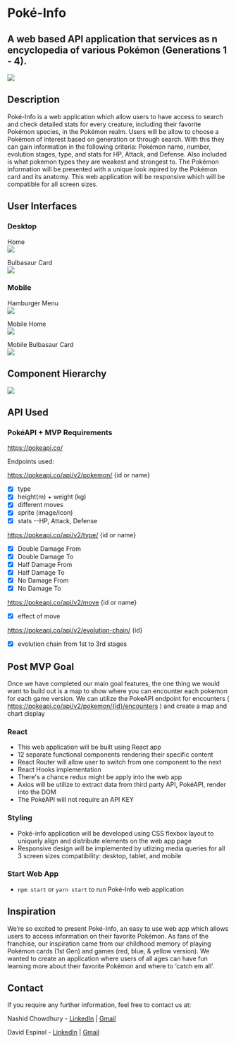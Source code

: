 # Poké-Info

## A web based API application that services as n encyclopedia of various Pokémon (Generations 1 - 4). 
<img src="https://upload.wikimedia.org/wikipedia/commons/9/98/International_Pok%C3%A9mon_logo.svg"/>

## Description

Poké-Info is a web application which allow users to have access to search and check detailed stats for every creature, including their favorite Pokémon species, in the Pokémon realm. Users will be allow to choose a Pokémon of interest based on generation or through search. With this they can  gain information in the following criteria: Pokémon name, number, evolution stages, type, and stats for HP, Attack, and Defense. Also included is what pokemon types they are weakest and strongest to.  The Pokémon information will be presented with a unique look inpired by the Pokémon card and its anatomy. This web application will be responsive which will be compatible for all screen sizes. 



## User Interfaces
### Desktop
Home<br>
<img src=Home.png/>

Bulbasaur Card<br>
<img src=Bulbasaur.png/>

### Mobile 
Hamburger Menu<br>
<img src="Mobile Menu.png"/>

Mobile Home<br>
<img src="Mobile Home.png"/>

Mobile Bulbasaur Card <br>
<img src="Mobile Bulbasaur.png"/>

## Component Hierarchy
<img src="Hierarchy.png"/>

## API Used

### PokéAPI + MVP Requirements

https://pokeapi.co/

Endpoints used: <br>

https://pokeapi.co/api/v2/pokemon/ {id or name}<br>
- [x] type
- [x] height(m) + weight (kg) 
- [x] different moves 
- [x] sprite (image/icon)  
- [x] stats --HP, Attack, Defense

https://pokeapi.co/api/v2/type/ {id or name}<br>
- [x] Double Damage From
- [x] Double Damage To 
- [x] Half Damage From 
- [x] Half Damage To
- [x] No Damage From
- [x] No Damage To 

https://pokeapi.co/api/v2/move {id or name} <br>
- [x] effect of move 

https://pokeapi.co/api/v2/evolution-chain/ {id} <br> 
- [x] evolution chain from 1st to 3rd stages


## Post MVP Goal

Once we have completed our main goal features, the one thing we would want to build out is a map to show where you can encounter each pokemon for each game version. 
We can utilize the PokeAPI endpoint for encounters ( https://pokeapi.co/api/v2/pokemon/{id}/encounters ) and create a map and chart display 

### React
- This web application will be built using React app
- 12 separate functional components rendering their specific content
- React Router will allow user to switch from one component to the next
- React Hooks implementation
- There's a chance redux might be apply into the web app
- Axios will be utilize to extract data from third party API, PokéAPI, render into the DOM
- The PokéAPI will not require an API KEY

### Styling
- Poké-info application will be developed using CSS flexbox layout to uniquely align and distribute elements on the web app page
- Responsive design will be implemented by utlizing media queries for all 3 screen sizes compatibility: desktop, tablet, and mobile

### Start Web App
- `npm start` or `yarn start` to run Poké-Info web application

## Inspiration
We’re so excited to present Poké-Info, an easy to use web app which allows users to access information on their favorite Pokémon. As fans of the franchise, our inspiration came from our childhood memory of playing Pokémon cards (1st Gen) and games (red, blue, & yellow version). We wanted to create an application where users of all ages can have fun learning more about their favorite Pokémon and where to ‘catch em all’.

## Contact
If you require any further information, feel free to contact us at:

Nashid Chowdhury - [LinkedIn](https://www.linkedin.com/in/nashidc/) | [Gmail](nash.chowdhury@gmail.com)

David Espinal - [LinkedIn](https://www.linkedin.com/in/david-espinal-28b91a1b7/) | [Gmail](despinal0425@gmail.com)

